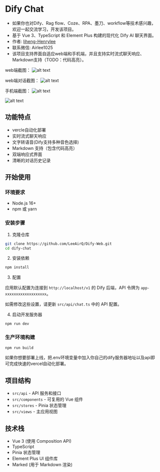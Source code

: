 # Dify Chat

- 如果你也对Dify、Rag flow、Coze、RPA、墨刀、workflow等技术感兴趣，欢迎一起交流学习，开发该项目。
- 基于 Vue 3、TypeScript 和 Element Plus 构建的现代化 Dify AI 聊天界面。
- 作者: [liheng-Henrylee](https://github.com/airleeq)
- 联系微信: Airlee1025
- 该项目支持界面自适应web端和手机端，并且支持实时流式聊天响应、Markdown支持（TODO：代码高亮）。

web端截图：
![alt text](public/imags/web1.png)

web端对话截图：
![alt text](public/imags/web2.png)

手机端截图：
![alt text](public/imags/web3.png)
          
![alt text](public/imags/web4.png)

## 功能特点
- vercle自动化部署
- 实时流式聊天响应
- 文字转语音(Dify支持多种音色选择)
- Markdown 支持（包含代码高亮）
- 双端响应式界面
- 清晰的对话历史记录

## 开始使用

### 环境要求

- Node.js 16+
- npm 或 yarn

### 安装步骤

1. 克隆仓库

```bash
git clone https://github.com/LeeAirQ/Dify-Web.git
cd dify-chat
```

2. 安装依赖

```bash
npm install
```

3. 配置

应用默认配置为连接到 `http://localhost/v1` 的 Dify 后端，API 令牌为 `app-xxxxxxxxxxxxxxxxxxx`。

如需修改这些设置，请更新 `src/api/chat.ts` 中的 API 配置。

4. 启动开发服务器

```bash
npm run dev
```

### 生产环境构建

```bash
npm run build
```
如果你想要部署上线，把.env环境变量中加入你自己的dify服务器地址以及api即可完成快速的vercel自动化部署。

## 项目结构

- `src/api` - API 服务和接口
- `src/components` - 可复用的 Vue 组件
- `src/stores` - Pinia 状态管理
- `src/views` - 主应用视图

## 技术栈

- Vue 3 (使用 Composition API)
- TypeScript
- Pinia 状态管理
- Element Plus UI 组件库
- Marked (用于 Markdown 渲染)

